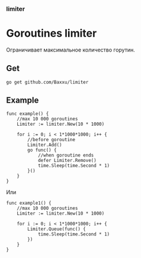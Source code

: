 ### limiter

# Goroutines limiter
Ограничивает максимальное количество горутин.
## Get
```
go get github.com/Baxxu/limiter
```
## Example
```
func example() {
	//max 10 000 goroutines
	Limiter := limiter.New(10 * 1000)

	for i := 0; i < 1*1000*1000; i++ {
		//before goroutine
		Limiter.Add()
		go func() {
			//when goroutine ends
			defer Limiter.Remove()
			time.Sleep(time.Second * 1)
		}()
	}
}
```
Или
```
func example1() {
	//max 10 000 goroutines
	Limiter := limiter.New(10 * 1000)

	for i := 0; i < 1*1000*1000; i++ {
		Limiter.Queue(func() {
			time.Sleep(time.Second * 1)
		})
	}
}
```
